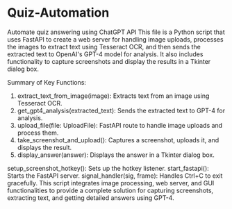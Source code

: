 # Quiz-Automation
Automate quiz answering using ChatGPT API
This file is a Python script that uses FastAPI to create a web server for handling image uploads, processes the images to extract text using Tesseract OCR, and then sends the extracted text to OpenAI's GPT-4 model for analysis. It also includes functionality to capture screenshots and display the results in a Tkinter dialog box.

Summary of Key Functions:
1) extract_text_from_image(image): Extracts text from an image using Tesseract OCR.
2) get_gpt4_analysis(extracted_text): Sends the extracted text to GPT-4 for analysis.
3) upload_file(file: UploadFile): FastAPI route to handle image uploads and process them.
4) take_screenshot_and_upload(): Captures a screenshot, uploads it, and displays the result.
5) display_answer(answer): Displays the answer in a Tkinter dialog box.

setup_screenshot_hotkey(): Sets up the hotkey listener.
start_fastapi(): Starts the FastAPI server.
signal_handler(sig, frame): Handles Ctrl+C to exit gracefully.
This script integrates image processing, web server, and GUI functionalities to provide a complete solution for capturing screenshots, extracting text, and getting detailed answers using GPT-4.
